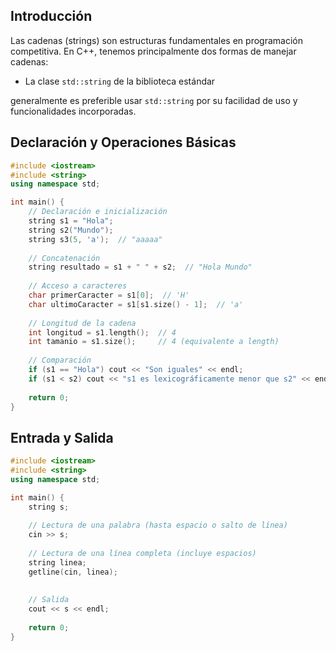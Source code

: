 
## Introducción

Las cadenas (strings) son estructuras fundamentales en programación competitiva. En C++, tenemos principalmente dos formas de manejar cadenas:

- La clase `std::string` de la biblioteca estándar

 generalmente es preferible usar `std::string` por su facilidad de uso y funcionalidades incorporadas.

## Declaración y Operaciones Básicas

```cpp
#include <iostream>
#include <string>
using namespace std;

int main() {
    // Declaración e inicialización
    string s1 = "Hola";
    string s2("Mundo");
    string s3(5, 'a');  // "aaaaa"
    
    // Concatenación
    string resultado = s1 + " " + s2;  // "Hola Mundo"
    
    // Acceso a caracteres
    char primerCaracter = s1[0];  // 'H'
    char ultimoCaracter = s1[s1.size() - 1];  // 'a'
    
    // Longitud de la cadena
    int longitud = s1.length();  // 4
    int tamanio = s1.size();     // 4 (equivalente a length)
    
    // Comparación
    if (s1 == "Hola") cout << "Son iguales" << endl;
    if (s1 < s2) cout << "s1 es lexicográficamente menor que s2" << endl;
    
    return 0;
}
```

## Entrada y Salida

```cpp
#include <iostream>
#include <string>
using namespace std;

int main() {
    string s;
    
    // Lectura de una palabra (hasta espacio o salto de línea)
    cin >> s;
    
    // Lectura de una línea completa (incluye espacios)
    string linea;
    getline(cin, linea);
    
    
    // Salida
    cout << s << endl;
    
    return 0;
}
```

